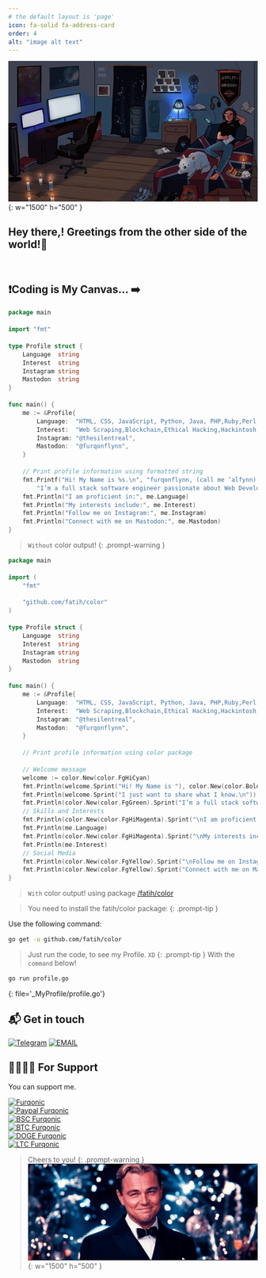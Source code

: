```yaml
---
# the default layout is 'page'
icon: fa-solid fa-address-card
order: 4
alt: "image alt text"
---
```


<!-- ![Furqonic](https://res.cloudinary.com/dlked0a5j/image/upload/v1716549244/photo_2024-05-24_18.13.35_g9fwb2.jpg) -->
![cheers](/assets/img/docimg/code1.jpeg){: w="1500" h="500" }
## Hey there,! Greetings from the other side of the world!👋
<br>

## ❗️Coding is My Canvas... ➡️

```go
package main

import "fmt"

type Profile struct {
	Language  string
	Interest  string
	Instagram string
	Mastodon  string
}

func main() {
	me := &Profile{
		Language:  "HTML, CSS, JavaScript, Python, Java, PHP,Ruby,Perl,GO,SQL,Bash.",
		Interest:  "Web Scraping,Blockchain,Ethical Hacking,Hackintosh,and Tips&Trick.",
		Instagram: "@thesilentreal",
		Mastodon:  "@furqonflynn",
	}

	// Print profile information using formatted string
	fmt.Printf("Hi! My Name is %s.\n", "furqonflynn, (call me ‘alfynn) 👋! I just want to share what I know.\n"+
		"I’m a full stack software engineer passionate about Web Development")
	fmt.Println("I am proficient in:", me.Language)
	fmt.Println("My interests include:", me.Interest)
	fmt.Println("Follow me on Instagram:", me.Instagram)
	fmt.Println("Connect with me on Mastodon:", me.Mastodon)
}
```
> `Without` color output!
> {: .prompt-warning }

```go
package main

import (
	"fmt"

	"github.com/fatih/color"
)

type Profile struct {
	Language  string
	Interest  string
	Instagram string
	Mastodon  string
}

func main() {
	me := &Profile{
		Language:  "HTML, CSS, JavaScript, Python, Java, PHP,Ruby,Perl,GO,SQL,Bash.",
		Interest:  "Web Scraping,Blockchain,Ethical Hacking,Hackintosh,and Tips&Trick.",
		Instagram: "@thesilentreal",
		Mastodon:  "@furqonflynn",
	}

	// Print profile information using color package

	// Welcome message
	welcome := color.New(color.FgHiCyan)
	fmt.Println(welcome.Sprint("Hi! My Name is "), color.New(color.Bold).Sprint("furqonflynn, (call me ‘alfynn) !"))
	fmt.Println(welcome.Sprint("I just want to share what I know.\n"))
	fmt.Println(color.New(color.FgGreen).Sprint("I’m a full stack software engineer passionate about Web Development"))
	// Skills and Interests
	fmt.Println(color.New(color.FgHiMagenta).Sprint("\nI am proficient in:"))
	fmt.Println(me.Language)
	fmt.Println(color.New(color.FgHiMagenta).Sprint("\nMy interests include:"))
	fmt.Println(me.Interest)
	// Social Media
	fmt.Println(color.New(color.FgYellow).Sprint("\nFollow me on Instagram:"), me.Instagram)
	fmt.Println(color.New(color.FgYellow).Sprint("Connect with me on Mastodon:"), me.Mastodon)
}

```
> `With` color output! using package [/fatih/color](https://github.com/fatih/color)

> You need to install the fatih/color package:
{: .prompt-tip }

Use the following command:
```bash
go get -u github.com/fatih/color
```
> Just run the code, to see my Profile. `XD`
{: .prompt-tip }
> With the `command` below!
```bash
go run profile.go
```
{: file='_MyProfile/profile.go'}
<br>
## 📬 Get in touch

[![Telegram](https://img.shields.io/badge/Telegram-DMme-orange)](https://t.me/edwinbagas7)
[![EMAIL](https://img.shields.io/badge/Email-caturmahdialfurqon-blue)](mailto:caturmahdi.alfurqon@icloud.com)
<br>
## 🤜🏻🤛🏻 For Support

You can support me.

[![Furqonic](https://img.shields.io/badge/SUPPORTME-Coffee-succsess.svg?style=flat)](https://pastebin.com/raw/Z57X2iwX)
<br>
[![Paypal Furqonic](https://img.shields.io/badge/USD$-Paypal-informasional.svg?style=flat)](https://paypal.me/caturmahdialfurqon)
<br>
[![BSC Furqonic](https://img.shields.io/badge/ETH-0x07Fe74030B01B1F9A9c2699929d7CAFDa66Ebf06-informational.svg?style=flat)](https://etherscan.io/address/0x07Fe74030B01B1F9A9c2699929d7CAFDa66Ebf06)
<br>
[![BTC Furqonic](https://img.shields.io/badge/BTC-bc1qf8d3fcl4zf08qy3ecz8jyw3cf8y8urd0s2g32s-informational.svg?style=flat)](https://pastebin.com/raw/Z57X2iwX)
<br>
[![DOGE Furqonic](https://img.shields.io/badge/SOL-73hvmQLGmfxXiJqvqiG2MwZReC9H3tFusZJGfffrBHpy-informational.svg?style=flat)](https://pastebin.com/raw/Z57X2iwX)
<br>
[![LTC Furqonic](https://img.shields.io/badge/MATIC-0x07Fe74030B01B1F9A9c2699929d7CAFDa66Ebf06-informational.svg?style=flat)](https://pastebin.com/raw/Z57X2iwX)
<br>
> Cheers to you!
{: .prompt-warning }
![cheers](/assets/img/docimg/Cheers2u.gif){: w="1500" h="500" }
